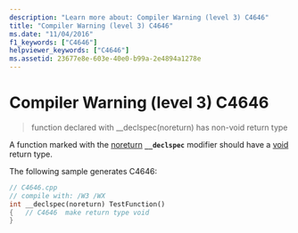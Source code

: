 ```yaml
---
description: "Learn more about: Compiler Warning (level 3) C4646"
title: "Compiler Warning (level 3) C4646"
ms.date: "11/04/2016"
f1_keywords: ["C4646"]
helpviewer_keywords: ["C4646"]
ms.assetid: 23677e8e-603e-40e0-b99a-2e4894a1278e
---
```

# Compiler Warning (level 3) C4646

> function declared with __declspec(noreturn) has non-void return type

A function marked with the [noreturn](../../cpp/noreturn.md) **`__declspec`** modifier should have a [void](../../cpp/void-cpp.md) return type.

The following sample generates C4646:

```cpp
// C4646.cpp
// compile with: /W3 /WX
int __declspec(noreturn) TestFunction()
{   // C4646  make return type void
}
```
